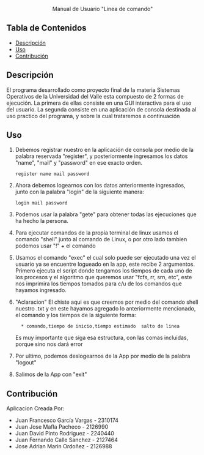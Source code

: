 <p align="center"> Manual de Usuario "Linea de comando" </p>

## Tabla de Contenidos

- [Descripción](#descripción)
- [Uso](#uso)
- [Contribución](#contribución)

## Descripción

El programa desarrollado como proyecto final de la materia Sistemas Operativos de la Universidad del Valle
esta compuesto de 2 formas de ejecución.
La primera de ellas consiste en una GUI interactiva para el uso del usuario.
La segunda consiste en una aplicación de consola destinada al uso practico del programa, y
sobre la cual trataremos a continuación

## Uso

1. Debemos registrar nuestro en la aplicación de consola por medio de la palabra
   reservada "register", y posteriormente ingresamos los datos "name", "mail" y
   "password" en ese exacto orden.
   
   ```Consola
   register name mail password
   ```

2. Ahora debemos logearnos con los datos anteriormente ingresados, junto con la
   palabra "login" de la siguiente manera:

   ```Consola
   login mail password
   ```

3. Podemos usar la palabra "gete" para obtener todas las ejecuciones que ha hecho
   la persona.

4. Para ejecutar comandos de la propia terminal de linux usamos el comando "shell" junto al comando
   de Linux, o por otro lado tambien podemos usar "!" + el comando

5. Usamos el comando "exec" el cual solo puede ser ejecutado una vez el usuario ya se encuentre
   logueado en la app, este recibe 2 argumentos. Primero ejecuta el script donde tengamos los tiempos
   de cada uno de los procesos y el algoritmo que queremos usar "fcfs, rr, srn, etc", este nos imprimira
   los tiempos tomados para c/u de los comandos que hayamos ingresado.

6. "Aclaracion" El chiste aqui es que creemos por medio del comando shell nuestro .txt y en
   este hayamos agregado lo anteriormente mencionado, el comando y los tiempos de la siguiente forma:

         * comando,tiempo de inicio,tiempo estimado  salto de linea

   Es muy importante que siga esa estructura, con las comas incluidas, porque sino nos dará error

7.  Por ultimo, podemos deslogearnos de la App por medio de la palabra "logout"
8.  Salimos de la App con "exit"


## Contribución

Aplicacion Creada Por:
- Juan Francesco García Vargas - 2310174
- Juan Jose Mafla Pacheco - 2126990
- Juan David Pinto Rodriguez - 2240440
- Juan Fernando Calle Sanchez - 2127464
- Jose Adrian Marin Ordoñez - 2126988
